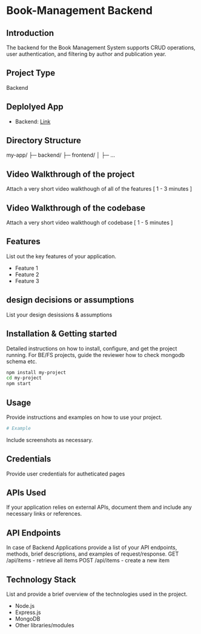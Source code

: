 # Book-Management Backend

## Introduction

The backend for the Book Management System supports CRUD operations, user authentication, and filtering by author and publication year.

## Project Type

Backend 

## Deplolyed App

- Backend: <a href="https://book-management-theta.vercel.app/">Link</a>

## Directory Structure
my-app/
├─ backend/
├─ frontend/
│  ├─ ...

## Video Walkthrough of the project
Attach a very short video walkthough of all of the features [ 1 - 3 minutes ]

## Video Walkthrough of the codebase
Attach a very short video walkthough of codebase [ 1 - 5 minutes ]

## Features
List out the key features of your application.

- Feature 1
- Feature 2
- Feature 3

## design decisions or assumptions
List your design desissions & assumptions

## Installation & Getting started
Detailed instructions on how to install, configure, and get the project running. For BE/FS projects, guide the reviewer how to check mongodb schema etc.

```bash
npm install my-project
cd my-project
npm start
```

## Usage
Provide instructions and examples on how to use your project.

```bash
# Example
```

Include screenshots as necessary.

## Credentials
Provide user credentials for autheticated pages

## APIs Used
If your application relies on external APIs, document them and include any necessary links or references.

## API Endpoints
In case of Backend Applications provide a list of your API endpoints, methods, brief descriptions, and examples of request/response.
GET /api/items - retrieve all items
POST /api/items - create a new item


## Technology Stack
List and provide a brief overview of the technologies used in the project.

- Node.js
- Express.js
- MongoDB
- Other libraries/modules

